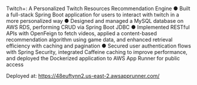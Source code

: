 Twitch+: A Personalized Twitch Resources Recommendation Engine
● Built a full-stack Spring Boot application for users to interact with twitch in a more personalized way
● Designed and managed a MySQL database on AWS RDS, performing CRUD via Spring Boot JDBC
● Implemented RESTful APIs with OpenFeign to fetch videos, applied a content-based recommendation
algorithm using game data, and enhanced retrieval efficiency with caching and pagination
● Secured user authentication flows with Spring Security, integrated Caffeine caching to improve
performance, and deployed the Dockerized application to AWS App Runner for public access

Deployed at: https://48euftynn2.us-east-2.awsapprunner.com/
